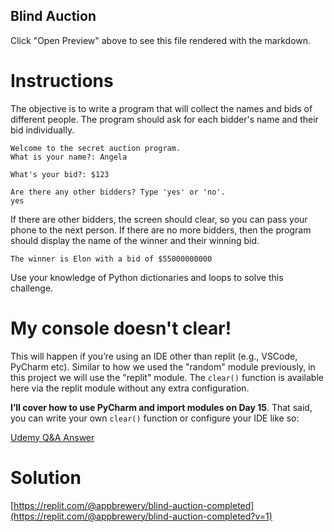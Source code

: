 ## Blind Auction

Click "Open Preview" above to see this file rendered with the markdown.

# Instructions

The objective is to write a program that will collect the names and bids of different people. The program should ask for each bidder's name and their bid individually.

```
Welcome to the secret auction program.
What is your name?: Angela
```
```
What's your bid?: $123
```
```
Are there any other bidders? Type 'yes' or 'no'.
yes

```
If there are other bidders, the screen should clear, so you can pass your phone to the next person. If there are no more bidders, then the program should display the name of the winner and their winning bid.

```
The winner is Elon with a bid of $55000000000
```

Use your knowledge of Python dictionaries and loops to solve this challenge.


# My console doesn't clear!

This will happen if you’re using an IDE other than replit (e.g., VSCode, PyCharm etc). Similar to how we used the "random" module previously, in this project we will use the "replit" module. The `clear()` function is available here via the replit module without any extra configuration.

**I’ll cover how to use PyCharm and import modules on Day 15**. That said, you can write your own `clear()` function or configure your IDE like so:

[Udemy Q&A Answer](https://www.udemy.com/course/100-days-of-code/learn/lecture/19279420#questions/16084076)


# Solution

[https://replit.com/@appbrewery/blind-auction-completed](https://replit.com/@appbrewery/blind-auction-completed?v=1)
